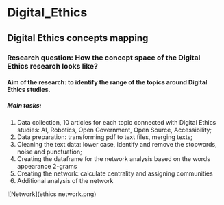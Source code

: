 # Digital_Ethics
## Digital Ethics concepts mapping

### Research question: How the concept space of the Digital Ethics research looks like?

#### Aim of the research: to identify the range of the topics around Digital Ethics studies.

##### Main tasks:
1. Data collection, 10 articles for each topic connected with Digital Ethics studies: AI, Robotics, Open Government, Open Source, Accessibility;
2. Data preparation: transforming pdf to text files, merging texts;
3. Cleaning the text data: lower case, identify and remove the stopwords, noise and punctuation;
4. Creating the dataframe for the network analysis based on the words appearance 2-grams
5. Creating the network: calculate centrality and assigning communities
6. Additional analysis of the network


![Network](ethics network.png)
